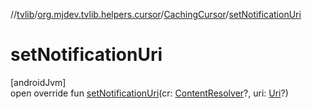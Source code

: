 //[tvlib](../../../index.md)/[org.mjdev.tvlib.helpers.cursor](../index.md)/[CachingCursor](index.md)/[setNotificationUri](set-notification-uri.md)

# setNotificationUri

[androidJvm]\
open override fun [setNotificationUri](set-notification-uri.md)(cr: [ContentResolver](https://developer.android.com/reference/kotlin/android/content/ContentResolver.html)?, uri: [Uri](https://developer.android.com/reference/kotlin/android/net/Uri.html)?)
